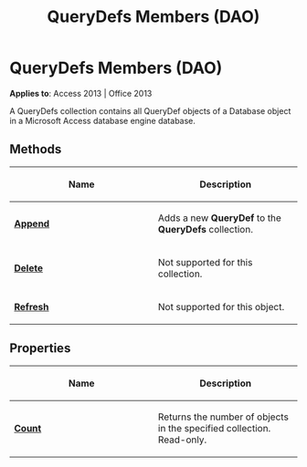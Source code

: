 ﻿---
title: QueryDefs Members (DAO)
TOCTitle: QueryDefs Members
ms:assetid: d178fa87-cf01-cb5b-357d-45d8b4e1b0ed
ms:mtpsurl: https://msdn.microsoft.com/library/Ff834754(v=office.15)
ms:contentKeyID: 48547864
ms.date: 09/18/2015
mtps_version: v=office.15
---

# QueryDefs Members (DAO)


**Applies to**: Access 2013 | Office 2013

A QueryDefs collection contains all QueryDef objects of a Database object in a Microsoft Access database engine database.

## Methods

<table>
<colgroup>
<col style="width: 50%" />
<col style="width: 50%" />
</colgroup>
<thead>
<tr class="header">
<th><p>Name</p></th>
<th><p>Description</p></th>
</tr>
</thead>
<tbody>
<tr class="odd">
<td><p><strong><a href="querydefs-append-method-dao.md">Append</a></strong></p></td>
<td><p>Adds a new <strong>QueryDef</strong> to the <strong>QueryDefs</strong> collection.</p></td>
</tr>
<tr class="even">
<td><p><strong><a href="querydefs-delete-method-dao.md">Delete</a></strong></p></td>
<td><p>Not supported for this collection.</p></td>
</tr>
<tr class="odd">
<td><p><strong><a href="querydefs-refresh-method-dao.md">Refresh</a></strong></p></td>
<td><p>Not supported for this object.</p></td>
</tr>
</tbody>
</table>


## Properties

<table>
<colgroup>
<col style="width: 50%" />
<col style="width: 50%" />
</colgroup>
<thead>
<tr class="header">
<th><p>Name</p></th>
<th><p>Description</p></th>
</tr>
</thead>
<tbody>
<tr class="odd">
<td><p><strong><a href="querydefs-count-property-dao.md">Count</a></strong></p></td>
<td><p>Returns the number of objects in the specified collection. Read-only.</p></td>
</tr>
</tbody>
</table>

